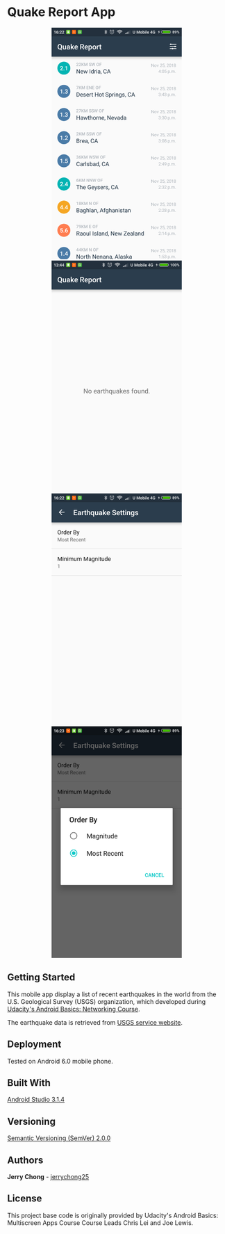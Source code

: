 # Quake Report App

<p align="center">
  <img src="ScreenShotFull.png" alt="Quake Report Screenshot Full"
       width="300" height="533">
  <img src="ScreenShotEmpty.png" alt="Quake Report Screenshot Empty"
       width="300" height="533">
  <img src="ScreenShotSettings.png" alt="Quake Report Screenshot Settings"
       width="300" height="533">
  <img src="ScreenShotOrderBy.png" alt="Quake Report Screenshot Order By"
       width="300" height="533">
</p>

## Getting Started

This mobile app display a list of recent earthquakes in the world from the U.S. Geological Survey (USGS) organization, which developed during [Udacity's Android Basics: Networking Course](https://www.udacity.com/course/android-basics-networking--ud843).

The earthquake data is retrieved from [USGS service website](https://earthquake.usgs.gov/fdsnws/event/1/).

## Deployment

Tested on Android 6.0 mobile phone.

## Built With

[Android Studio 3.1.4](https://developer.android.com/studio/) 

## Versioning

[Semantic Versioning (SemVer) 2.0.0](http://semver.org/)

## Authors

**Jerry Chong** - [jerrychong25](https://github.com/jerrychong25)

## License

This project base code is originally provided by Udacity's Android Basics: Multiscreen Apps Course Course Leads Chris Lei and Joe Lewis.

